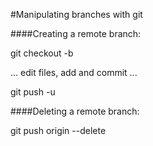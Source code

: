 #Manipulating branches with git

####Creating a remote branch:

git checkout -b <branchName>

... edit files, add and commit ...

git push -u <branchName>


####Deleting a remote branch:

git push origin --delete <branchName>
